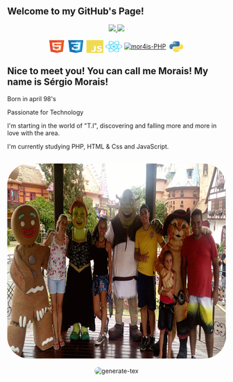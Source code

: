 ## Welcome to my GitHub's Page!

<div align="center">
  <a href="https://github.com/SergioMor4is">
  <img height="150em" src="https://github-readme-stats.vercel.app/api?username=SergioMor4is&show_icons=true&theme=dark&include_all_commits=true&count_private=true"/>
  <img height="150em" src="https://github-readme-stats.vercel.app/api/top-langs/?username=SergioMor4is&layout=compact&langs_count=7&theme=dark"/>
</div>

<div align="center" style="display: inline_block"><br>
  <a href="https://github.com/SergioMor4is/HTML--CSS"><img align="center" alt="mor4is-HTML" height="30" width="40" src="https://raw.githubusercontent.com/devicons/devicon/master/icons/html5/html5-original.svg"></a>
  <a href="https://github.com/SergioMor4is/HTML--CSS"><img align="center" alt="mor4is-CSS" height="30" width="40" src="https://raw.githubusercontent.com/devicons/devicon/master/icons/css3/css3-original.svg"></a>
  <a href="https://github.com/SergioMor4is/JavaScript"><img align="center" alt="mor4is-Js" height="30" width="40" src="https://raw.githubusercontent.com/devicons/devicon/master/icons/javascript/javascript-plain.svg"></a>
  <img align="center" alt="mor4is-React" height="30" width="40" src="https://raw.githubusercontent.com/devicons/devicon/master/icons/react/react-original.svg">
  <a href="https://github.com/SergioMor4is/PHP"><img align="center" alt="mor4is-PHP" height="30" width="40" src="https://cdn.jsdelivr.net/gh/devicons/devicon/icons/php/php-original.svg" ></a> 
  <img align="center" alt="mor4is-Python" height="30" width="40" src="https://raw.githubusercontent.com/devicons/devicon/master/icons/python/python-original.svg">  
</div> 
  
  
## Nice to meet you! You can call me Morais! My name is Sérgio Morais!
<p>
Born in april 98's

Passionate for Technology

I'm starting in the world of "T.I", discovering and falling more and more in love with the area.

I'm currently studying PHP, HTML & Css and JavaScript.

</p> 

  <div align="center" style="display: inline_block"><br>
  <source media="(max-width: 600px)" srcset="https://github.com/SergioMor4is/SergioMor4is/blob/main/midia/img_familia-p.gif?raw=true" type="image/jpg">
  <img alt="mor4is-pic" height= "450" width="800" style="border-radius:50px;" src="https://github.com/SergioMor4is/SergioMor4is/blob/main/midia/img_familia.gif?raw=true">
  </div>

  <div align="center" style="display: inline_block"><br>
    <img alt="generate-tex" heigth= "140" width="220" style="border-radius:10px;" src="https://www.familyfirst.net/wp-content/themes/familyfirst/img/logos/1_Group_Lockup_FF.png">
  
  </div>

 ##
    
  
  
  

